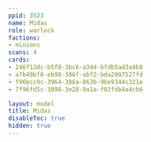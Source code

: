 ```yaml
---
ppid: 3523
name: Midas
role: warlock
factions:
- minions
scans: 4
cards:
- 246f13dc-b5f8-3bc6-a344-bfdb5ad3a4b8
- a7b49bf8-eb98-386f-abf2-bda2907527fd
- f96bcc9c-3964-386a-863b-9be9344c321e
- 7f96fd5c-3898-3e28-9a1a-f02fdb4a4cb6

layout: model
title: Midas
disableToc: true
hidden: true
---
```

